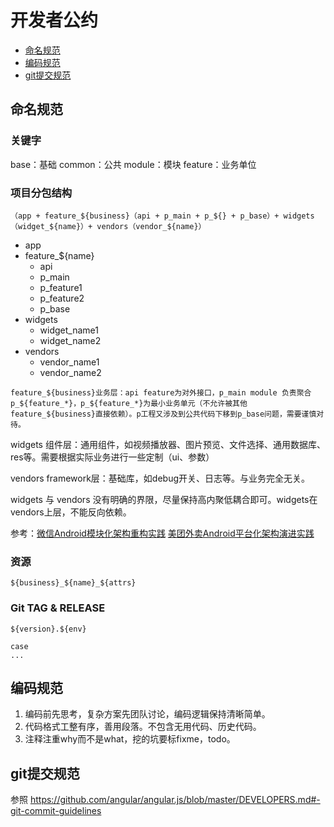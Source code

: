 # 开发者公约

* [命名规范](#命名规范)
* [编码规范](#编码规范)
* [git提交规范](#git提交规范)

## 命名规范

### 关键字
base：基础
common：公共
module：模块
feature：业务单位

### 项目分包结构
```（app + feature_${business}（api + p_main + p_${} + p_base）+ widgets（widget_${name}）+ vendors（vendor_${name}）```

- app
- feature_${name}
  - api
  - p_main
  - p_feature1
  - p_feature2
  - p_base
- widgets
  - widget_name1
  - widget_name2
- vendors
  - vendor_name1
  - vendor_name2

```feature_${business}业务层：api feature为对外接口，p_main module 负责聚合p_${feature_*}，p_${feature_*}为最小业务单元（不允许被其他feature_${business}直接依赖）。p工程又涉及到公共代码下移到p_base问题，需要谨慎对待。```

widgets 组件层：通用组件，如视频播放器、图片预览、文件选择、通用数据库、res等。需要根据实际业务进行一些定制（ui、参数） 

vendors framework层：基础库，如debug开关、日志等。与业务完全无关。 

widgets 与 vendors 没有明确的界限，尽量保持高内聚低耦合即可。widgets在vendors上层，不能反向依赖。

参考：[微信Android模块化架构重构实践](https://mp.weixin.qq.com/s/mkhCzeoLdev5TyO6DqHEdw) [美团外卖Android平台化架构演进实践](https://tech.meituan.com/2018/03/16/meituan-food-delivery-android-architecture-evolution.html)

### 资源
```${business}_${name}_${attrs}```

### Git TAG & RELEASE
```
${version}.${env}

case
...
```

## 编码规范
1. 编码前先思考，复杂方案先团队讨论，编码逻辑保持清晰简单。
2. 代码格式工整有序，善用段落。不包含无用代码、历史代码。
3. 注释注重why而不是what，挖的坑要标fixme，todo。

## git提交规范
参照 https://github.com/angular/angular.js/blob/master/DEVELOPERS.md#-git-commit-guidelines
